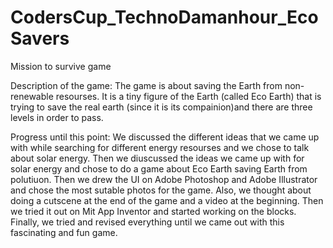 # CodersCup_TechnoDamanhour_EcoSavers
Mission to survive  game


Description of the game:
The game is about saving the Earth from non-renewable resourses. It is a tiny figure of the Earth (called Eco Earth) that is trying to save the real earth (since it is its compainion)and there are three levels in order to pass.





Progress until this point:
We discussed the different ideas that we came up with while searching for different energy resourses and we chose to talk about solar energy. Then we diuscussed the ideas we came up with for solar energy and chose to do a game about Eco Earth saving Earth from polutiuon. Then we drew the UI on Adobe Photoshop and Adobe Illustrator and chose the most sutable photos for the game. Also, we thought about doing a cutscene at the end of the game and a video at the beginning. Then we tried it out on  Mit App Inventor and started working on the blocks. Finally, we tried and revised everything until we came out with this fascinating and fun game.
